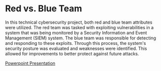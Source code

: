 # Red vs. Blue Team

In this technical cybersecurity project, both red and blue team attributes were utilized. The red team was tasked with exploiting vulnerabilities in a system that was being monitored by a Security Information and Event Management (SIEM) system. The blue team was responsible for detecting and responding to these exploits. Through this process, the system's security posture was evaluated and weaknesses were identified. This allowed for improvements to better protect against future attacks.

[Powerpoint Presentation](https://github.com/Nhiwins/Red-vs.-Blue-Teams/blob/main/Project%202%20RvB.pdf)
